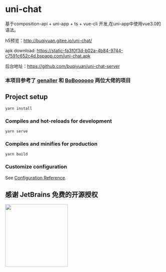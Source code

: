 # uni-chat
基于composition-api + uni-app + ts + vue-cli 开发,在uni-app中使用vue3.0的语法。

h5预览：http://buqiyuan.gitee.io/uni-chat/

apk download: https://static-fa3f0f3d-b02a-4b84-9744-c7591c652c4d.bspapp.com/uni-chat.apk

后台地址：https://github.com/buqiyuan/uni-chat-server

### 本项目参考了 [genaller](https://github.com/genaller/genal-chat/issues) 和 [BoBoooooo](https://github.com/BoBoooooo/tyloo-chat) 两位大佬的项目

## Project setup
```
yarn install
```

### Compiles and hot-reloads for development
```
yarn serve
```

### Compiles and minifies for production
```
yarn build
```

### Customize configuration
See [Configuration Reference](https://cli.vuejs.org/config/).

## 感谢 JetBrains 免费的开源授权

<a href="https://www.jetbrains.com/?from=Mybatis-PageHelper" target="_blank">
<img src="https://user-images.githubusercontent.com/1787798/69898077-4f4e3d00-138f-11ea-81f9-96fb7c49da89.png" height="200"/></a>

